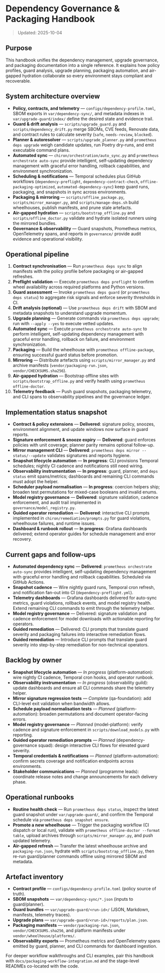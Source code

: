 # Dependency Governance & Packaging Handbook

> Updated: 2025-10-04

## Purpose

This handbook unifies the dependency management, upgrade governance, and
packaging documentation into a single reference. It explains how policy
profiles, guard analysis, upgrade planning, packaging automation, and
air-gapped hydration collaborate so every environment stays compliant and
recoverable.

## System architecture overview

- **Policy, contracts, and telemetry** — `configs/dependency-profile.toml`,
  SBOM exports in `var/dependency-sync/`, and metadata indexes in
  `var/upgrade-guard/index/` define the desired state and evidence trail.
- **Guard & drift analysis** — `scripts/upgrade_guard.py` and
  `scripts/dependency_drift.py` merge SBOMs, CVE feeds, Renovate data, and
  contract rules to calculate severity (`safe`, `needs-review`, `blocked`).
- **Planner & autoresolver** — `scripts/upgrade_planner.py` and
  `prometheus deps upgrade` weigh candidate updates, run Poetry dry-runs,
  and emit executable command plans.
- **Automated sync** — `chiron/orchestration/auto_sync.py` and
  `prometheus orchestrate auto-sync` provide intelligent, self-updating
  dependency management with graceful error handling, rollback capabilities,
  and environment synchronization.
- **Scheduling & notifications** — Temporal schedules plus GitHub workflows
  (`dependency-preflight`, `dependency-contract-check`,
  `offline-packaging-optimized`, `automated-dependency-sync`) keep guard runs,
  packaging, and snapshots in sync across environments.
- **Packaging & mirroring** — `scripts/offline_package.py`,
  `scripts/mirror_manager.py`, and `scripts/manage-deps.sh` build wheelhouses,
  publish manifests, and prune stale artefacts.
- **Air-gapped hydration** — `scripts/bootstrap_offline.py` and
  `scripts/offline_doctor.py` validate and hydrate isolated runners using the
  mirrored bundles.
- **Governance & observability** — Guard snapshots, Prometheus metrics,
  OpenTelemetry spans, and reports in `governance/` provide audit evidence and
  operational visibility.

## Operational pipeline

1. **Contract synchronisation** — Run `prometheus deps sync` to align manifests
   with the policy profile before packaging or air-gapped refreshes.
2. **Preflight validation** — Execute `prometheus deps preflight` to confirm
   wheel availability across required platforms and Python versions.
3. **Guard assessment** — Invoke `prometheus deps guard` (or `prometheus deps
status`) to aggregate risk signals and enforce severity thresholds in CI.
4. **Drift analysis (optional)** — Use `prometheus deps drift` with SBOM and
   metadata snapshots to understand upgrade momentum.
5. **Upgrade planning** — Generate commands via `prometheus deps upgrade`; run
   with `--apply --yes` to execute vetted updates.
6. **Automated sync** — Execute `prometheus orchestrate auto-sync` to perform
   intelligent, self-updating dependency management with graceful error
   handling, rollback on failure, and environment synchronization.
7. **Packaging** — Build the wheelhouse with `prometheus offline-package`,
   ensuring successful guard status before promotion.
8. **Mirroring** — Distribute artefacts using `scripts/mirror_manager.py` and
   archive manifests (`vendor/packaging-run.json`, `vendor/CHECKSUMS.sha256`).
9. **Air-gapped hydration** — Bootstrap offline sites with
   `scripts/bootstrap_offline.py` and verify health using
   `prometheus offline-doctor`.
10. **Telemetry feedback** — Push guard snapshots, packaging telemetry, and CLI
   spans to observability pipelines and the governance ledger.

## Implementation status snapshot

- **Contract & policy extensions** — **Delivered**: signature policy, snoozes,
  environment alignment, and update windows now surface in guard reports.
- **Signature enforcement & snooze expiry** — **Delivered**: guard enforces
  policies with unit coverage; planner parity remains optional follow-up.
- **Mirror management CLI** — **Delivered**: `prometheus deps mirror
--status/--update` validates signatures and reports hygiene.
- **Snapshot lifecycle automation** — **In progress**: CLI provisions Temporal
  schedules; nightly CI cadence and notifications still need wiring.
- **Observability instrumentation** — **In progress**: guard, planner, and
  `deps status` emit spans/metrics; dashboards and remaining CLI commands must
  adopt the helper.
- **Scheduler payload normalisation** — **In progress**: coercion helpers ship;
  broaden test permutations for mixed-case booleans and invalid enums.
- **Model registry governance** — **Delivered**: signature validation, cadence
  enforcement, and audit trail implemented in `governance/model_registry.py`.
- **Guided operator remediation** — **Delivered**: interactive CLI prompts
  implemented in `chiron/remediation/prompts.py` for guard violations,
  wheelhouse failures, and runtime issues.
- **Dashboard & runbook rollout** — **In progress**: Grafana dashboards delivered;
  extend operator guides for schedule management and error recovery.

## Current gaps and follow-ups

- **Automated dependency sync** — **Delivered**: `prometheus orchestrate auto-sync`
  provides intelligent, self-updating dependency management with graceful error
  handling and rollback capabilities. Scheduled via GitHub Actions.
- **Snapshot cadence** — Wire nightly guard runs, Temporal cron refresh, and
  notification fan-out into CI (`dependency-preflight.yml`).
- **Telemetry dashboards** — Grafana dashboards delivered for auto-sync metrics,
  guard violations, rollback events, and model registry health. Extend remaining
  CLI commands to emit through the telemetry helper.
- **Model registry governance** — Delivered: signature validation and cadence
  enforcement for model downloads with actionable reporting for operators.
- **Guided remediation** — Delivered: CLI prompts that translate guard severity
  and packaging failures into interactive remediation flows.
- **Guided remediation** — Introduce CLI prompts that translate guard severity
  into step-by-step remediation for non-technical operators.

## Backlog by owner

- **Snapshot lifecycle automation** — _In progress_ (platform-automation): wire
  nightly CI cadence, Temporal cron hooks, and operator runbook.
- **Observability instrumentation** — _In progress_ (observability guild):
  update dashboards and ensure all CLI commands share the telemetry helper.
- **Mirror signature regression tests** — _Complete_ (qa-foundation): add
  CLI-level exit validation when bandwidth allows.
- **Schedule payload normalisation tests** — _Planned_ (platform-automation):
  broaden permutations and document operator-facing errors.
- **Model registry governance** — _Planned_ (model-platform): verify cadence
  and signature enforcement in `scripts/download_models.py` with reporting.
- **Guided operator remediation prompts** — _Planned_ (dependency-governance
  squad): design interactive CLI flows for elevated guard severity.
- **Temporal credentials & notifications** — _Planned_ (platform-automation):
  confirm secrets coverage and notification endpoints across environments.
- **Stakeholder communications** — _Planned_ (programme leads): coordinate
  release notes and change announcements for each delivery phase.

## Operational runbooks

- **Routine health check** — Run `prometheus deps status`, inspect the latest
  guard snapshot under `var/upgrade-guard/`, and confirm the Temporal schedule
  via `prometheus deps snapshot ensure`.
- **Promote a new wheelhouse** — Trigger the packaging workflow (CI dispatch or
  local run), validate with `prometheus offline-doctor --format table`, upload
  archives through `scripts/mirror_manager.py`, and push updated telemetry.
- **Air-gapped refresh** — Transfer the latest wheelhouse archive and
  `packaging-run.json`, hydrate with `scripts/bootstrap_offline.py`, then
  re-run guard/planner commands offline using mirrored SBOM and metadata.

## Artefact inventory

- **Contract profile** — `configs/dependency-profile.toml` (policy source of
  truth).
- **SBOM snapshots** — `var/dependency-sync/*.json` (inputs to guard/planner).
- **Guard bundles** — `var/upgrade-guard/<run-id>/` (JSON, Markdown, manifests,
  telemetry traces).
- **Upgrade plans** — `var/upgrade-guard/<run-id>/reports/plan.json`.
- **Packaging manifests** — `vendor/packaging-run.json`,
  `vendor/CHECKSUMS.sha256`, and platform manifests under
  `vendor/wheelhouse/platforms/`.
- **Observability exports** — Prometheus metrics and OpenTelemetry spans
  emitted by guard, planner, and CLI commands for dashboard ingestion.

For deeper workflow walkthroughs and CLI examples, pair this handbook with
`docs/packaging-workflow-integration.md` and the stage-level READMEs co-located
with the code.
